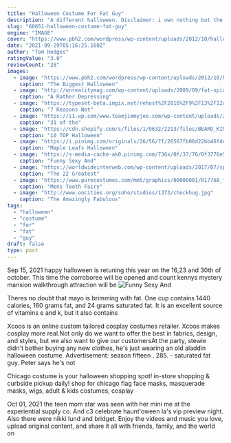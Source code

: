 ```yaml
---
title: "Halloween Costume For Fat Guy"
description: "A different halloween. Disclaimer: i own nothing but the laptop i used to type this. Chapter 1. Lily potter was currently in a room filled with shouting, laughing and crying toddlers, the noise being"
slug: "60651-halloween-costume-fat-guy"
engine: "IMAGE"
cover: "https://www.pbh2.com/wordpress/wp-content/uploads/2012/10/halloween-fails-pumpkin.png"
date: "2021-09-29T05:16:25.160Z"
author: "Tom Hodges"
ratingValue: "3.0"
reviewCount: "28"
images:
  - image: "https://www.pbh2.com/wordpress/wp-content/uploads/2012/10/halloween-fails-pumpkin.png"
    caption: "The Biggest Halloween"
  - image: "http://unrealitymag.com/wp-content/uploads/2009/09/fat-spiderman2.jpg"
    caption: "A Rather Depressing"
  - image: "https://typeset-beta.imgix.net/rehost%2F2016%2F9%2F13%2F12ddd892-ff1f-444c-b841-fdfefcf6eaa9.jpg?w=1200&h=630&fit=crop&crop=faces&auto=format&q=70"
    caption: "7 Reasons Not"
  - image: "https://i1.wp.com/www.teamjimmyjoe.com/wp-content/uploads/2014/09/hannibal-lecotr-best-kids-halloween-costumes.jpg?resize=550%2C704"
    caption: "31 of the"
  - image: "https://cdn.shopify.com/s/files/1/0632/2213/files/BEARD_KING_Top_Halloween_Costumes_Face_Paint_01_grande.jpg?v=1508959871"
    caption: "10 TOP Halloween"
  - image: "https://i.pinimg.com/originals/26/56/7f/26567fb06d22bb46fdea165f00157eb8.jpg"
    caption: "Maple Leafs Halloween"
  - image: "https://s-media-cache-ak0.pinimg.com/736x/0f/37/76/0f3776e5020678d6ef9c2345ee17ed74.jpg"
    caption: "Funny Sexy And"
  - image: "https://worldwideinterweb.com/wp-content/uploads/2017/07/spiderman-costume-spandex-1.jpg"
    caption: "The 22 Greatest"
  - image: "https://www.purecostumes.com/mm5/graphics/00000001/R17768_full_1.jpg"
    caption: "Mens Tooth Fairy"
  - image: "http://www.oocities.org/soho/studios/1373/chuckhug.jpg"
    caption: "The Amazingly Fabulous"
tags:
  - "halloween"
  - "costume"
  - "for"
  - "fat"
  - "guy"
draft: false
type: post
---
```


Sep 15, 2021 happy halloween is retuning this year on the 16,23 and 30th of october. This time the corroboree will be opened and count kennys mystery mansion walkthrough attraction will be
![Funny Sexy And](https://s-media-cache-ak0.pinimg.com/736x/0f/37/76/0f3776e5020678d6ef9c2345ee17ed74.jpg "Funny Sexy And")

Theres no doubt that mayo is brimming with fat. One cup contains 1440 calories, 160 grams fat, and 24 grams saturated fat. It is an excellent source of vitamins e and k, but it also contains
<!--inArticleAds-->

<!--galleryOne-->

Xcoos is an online custom tailored cosplay costumes retailer. Xcoos makes cosplay more real.Not only do we want to offer the best in fabrics, design, and styles, but we also want to give our customersAt the party, stewie didn't bother buying any new clothes, he's just wearing an old aladdin halloween costume. Advertisement: season fifteen .  285. - saturated fat guy. Peter says he's not
<!--inArticleAds-->

<!--galleryTwo-->

Chicago costume is your halloween shopping spot! in-store shopping & curbside pickup daily! shop for chicago flag face masks, masquerade masks, wigs, adult & kids costumes, cosplay
<!--galleryThree-->

Oct 01, 2021 the teen mom star was seen with her mini me at the experiential supply co. And c3 celebrate haunt'oween la's vip preview night. Also there were nikki lund and bridget. Enjoy the videos and music you love, upload original content, and share it all with friends, family, and the world on